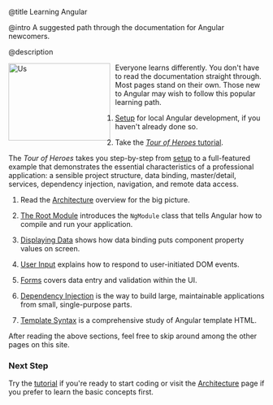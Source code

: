 @title
Learning Angular

@intro
A suggested path through the documentation for Angular newcomers.

@description

<figure>
  <img src="assets/images/devguide/intro/people.png" width="200px" height="152px" alt="Us" align="left" style="margin-left:-40px;margin-right:10px">  </img>
</figure>

Everyone learns differently.
You don't have to read the documentation straight through.  Most pages stand on their own.
Those new to Angular may wish to follow this popular learning path.
<br class="l-clear-left">

1. [Setup](setup.html "Setup locally withe Quickstart seed") for local Angular development, if you haven't already done so.

1. Take the [*Tour of Heroes* tutorial](../tutorial "Tour of Heroes").

  The *Tour of Heroes* takes you step-by-step from [setup](setup.html)
  to a full-featured example that demonstrates the essential characteristics of a professional application:
  a sensible project structure, data binding, master/detail, services, dependency injection, navigation, and remote data access.

1. <a id="architecture"></a>Read the [Architecture](architecture.html) overview for the big picture.

1. [The Root Module](appmodule.html) introduces the `NgModule` class that tells Angular how to compile and run your application.

1. [Displaying Data](displaying-data.html) shows how data binding puts component property values on screen.

1. [User Input](user-input.html) explains how to respond to user-initiated DOM events.

1. [Forms](forms.html) covers data entry and validation within the UI.

1. [Dependency Injection](dependency-injection.html) is the way to build large, maintainable applications
from small, single-purpose parts.

1. [Template Syntax](template-syntax.html) is a comprehensive study of Angular template HTML.

After reading the above sections, feel free to skip around among the other pages on this site.

### Next Step

Try the [tutorial](../tutorial "Tour of Heroes") if you're ready to start coding or
visit the [Architecture](architecture.html "Basic Concepts") page if you prefer to learn the basic concepts first.